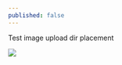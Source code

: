 ```yaml
---
published: false
---
```

Test image upload dir placement

![]({{site.baseurl}}/_posts/Screen%20Shot%202017-10-21%20at%208.37.18%20am.png)

